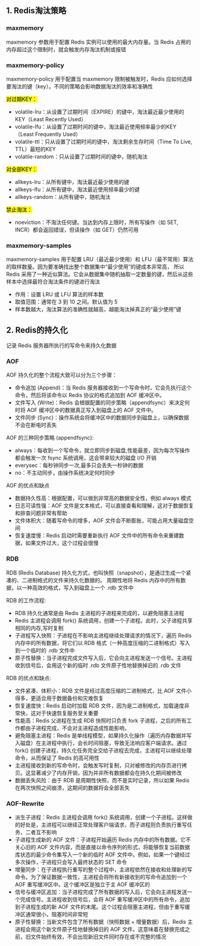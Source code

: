 ## 1. Redis淘汰策略
### maxmemory
maxmemory 参数用于配置 Redis 实例可以使用的最大内存量。当 Redis 占用的内存超过这个限制时，就会触发内存淘汰机制或报错

### maxmemory-policy
maxmemory-policy 用于配置当 maxmemory 限制被触发时，Redis 应如何选择要淘汰的键（key）。不同的策略会影响数据淘汰的效率和准确性<br>

<mark>对过期KEY：</mark>
- volatile-lru：从设置了过期时间（EXPIRE）的键中，淘汰最近最少使用的KEY（Least Recently Used）
- volatile-lfu：从设置了过期时间的键中，淘汰最近使用频率最少的KEY（Least Frequently Used）
- volatile-ttl：只从设置了过期时间的键中，淘汰剩余生存时间（Time To Live, TTL）最短的KEY
- volatile-random：只从设置了过期时间的键中，随机淘汰

<mark>对全部KEY：</mark>
- allkeys-lru：从所有键中，淘汰最近最少使用的键
- allkeys-lfu：从所有键中，淘汰最近使用频率最少的键
- allkeys-random：从所有键中，随机淘汰

<mark>禁止淘汰：</mark>
- noeviction：不淘汰任何键。当达到内存上限时，所有写操作（如 SET, INCR）都会返回错误，但读操作（如 GET）仍然可用

### maxmemory-samples
maxmemory-samples 用于配置 LRU（最近最少使用）和 LFU（最不常用）算法的取样数量。因为要准确找出整个数据集中“最少使用”的键成本非常高，
所以 Redis 采用了一种近似算法。它会从数据集中随机抽取一定数量的键，然后从这些样本中选择最符合淘汰条件的键进行淘汰
- 作用：设置 LRU 或 LFU 算法的样本数
- 取值范围：通常在 3 到 10 之间。默认值为 5
- 样本数越大，淘汰算法的准确性就越高，越能淘汰掉真正的“最少使用”键

## 2. Redis的持久化
记录 Redis 服务器所执行的写命令来持久化数据
### AOF
AOF 持久化的整个流程大致可以分为三个步骤：<br>
- 命令追加 (Append)：当 Redis 服务器接收到一个写命令时，它会先执行这个命令，然后将该命令以 Redis 协议的格式追加到 AOF 缓冲区中。
- 文件写入 (Write)：Redis 会根据配置的同步策略（appendfsync）来决定何时将 AOF 缓冲区中的数据真正写入到磁盘上的 AOF 文件中。
- 文件同步 (Sync)：操作系统会将缓冲区中的数据同步到磁盘上，以确保数据不会在断电时丢失<br>

AOF 的三种同步策略 (appendfsync):<br>
- always：每收到一个写命令，就立即同步到磁盘,性能最差，因为每次写操作都会触发一次 fsync 系统调用，这会带来较大的磁盘 I/O 开销
- everysec：每秒钟同步一次,最多只会丢失一秒钟的数据
- no：不主动同步，由操作系统决定何时同步

AOF 的优点和缺点
- 数据持久性高：根据配置，可以做到非常高的数据安全性，例如 always 模式
- 日志可读性强：AOF 文件是文本格式，可以直接查看和理解，这对于数据恢复和排查问题非常有帮助
- 文件体积大：随着写命令的增多，AOF 文件会不断膨胀，可能占用大量磁盘空间
- 恢复速度慢：Redis 启动时需要重新执行 AOF 文件中的所有命令来重建数据，如果文件过大，这个过程会很慢


### RDB
RDB (Redis Database) 持久化方式，也叫快照（snapshot），是通过生成一个紧凑的、二进制格式的文件来持久化数据的。
周期性地将 Redis 内存中的所有数据，以一种高效的格式，写入到磁盘上一个 .rdb 文件中

RDB 的工作流程:
- RDB 持久化通常是由 Redis 主进程的子进程来完成的，以避免阻塞主进程
- Redis 主进程会调用 fork() 系统调用，创建一个子进程。此时，父子进程共享相同的内存,写时复制
- 子进程写入快照：子进程在不影响主进程继续处理请求的情况下，遍历 Redis 内存中的所有数据，将它们以 RDB 格式（一种高度压缩的二进制格式）写入到一个临时的 .rdb 文件中
- 原子性替换：当子进程完成文件写入后，它会向主进程发送一个信号。主进程收到信号后，会用这个新的临时 .rdb 文件原子性地替换掉旧的 .rdb 文件

RDB 的优点和缺点:
- 文件紧凑、体积小：RDB 文件是经过高度压缩的二进制格式，比 AOF 文件小得多，更适合用于数据备份和灾难恢复
- 恢复速度快：Redis 启动时加载 RDB 文件，因为是二进制格式，加载速度非常快，这对于快速恢复服务至关重要
- 性能高：Redis 父进程在生成 RDB 快照时只负责 fork 子进程，之后的所有工作都由子进程完成，不会对主进程造成性能影响，
- 避免阻塞主进程：Redis 是单线程模型，如果持久化操作（遍历内存数据并写入磁盘）在主进程中执行，会长时间阻塞，导致无法响应客户端请求。通过 fork() 创建子进程，持久化任务完全交给子进程去完成，主进程可以继续处理命令，从而保证了 Redis 的高可用性
- 主进程接收到新的写命令时，会触发写时复制，只对被修改的内存页进行拷贝。这显著减少了内存开销，因为并非所有数据都会在持久化期间被修改
- 数据丢失风险：由于 RDB 是周期性快照，而不是实时记录，所以如果 Redis 在两次快照之间崩溃，这期间的数据将会全部丢失

### AOF-Rewrite
- 派生子进程：Redis 主进程会调用 fork() 系统调用，创建一个子进程。这样做的好处是，主进程可以继续正常处理客户端请求，而子进程则负责执行重写任务，二者互不影响
- 子进程生成新的 AOF 文件：子进程开始遍历 Redis 内存中的所有数据。它不关心旧的 AOF 文件内容，而是直接以命令序列的形式，将能够恢复当前数据库状态的最少命令集写入一个新的临时 AOF 文件中。例如，如果一个键经过多次操作，子进程只会写入最终状态的 SET 命令
- 增量同步：在子进程执行重写的整个过程中，主进程依然在接收和处理新的写命令。为了保证数据一致性，主进程会将所有新接收到的写命令追加到一个AOF 重写缓冲区中。这个缓冲区是独立于主 AOF 缓冲区的
- 信号与缓冲区追加：当子进程完成了所有数据的写入后，它会向主进程发送一个完成信号。主进程收到信号后，会将 AOF 重写缓冲区中的所有命令，追加到子进程生成的新 AOF 文件的末尾。这个过程会阻塞主进程，但由于重写缓冲区通常很小，阻塞时间非常短
- 原子性替换：当新文件包含了所有数据（快照数据 + 增量数据）后，Redis 主进程会用这个新文件原子性地替换掉旧的 AOF 文件。这意味着在替换完成之前，旧文件始终有效，不会出现新旧文件同时存在或不完整的情况
